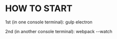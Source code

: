 HOW TO START
=========

1st (in one console terminal):
gulp electron

2nd (in another console terminal):
webpack --watch